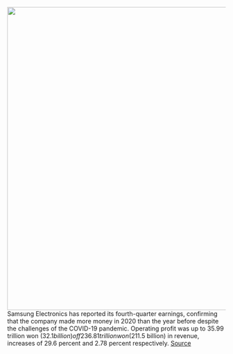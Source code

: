 <img src='https://cdn.vox-cdn.com/thumbor/-Iz9AL3uLlZYacxrzrSbVdh9Ugg=/0x0:2040x1360/1200x800/filters:focal(857x517:1183x843)/cdn.vox-cdn.com/uploads/chorus_image/image/68732380/vpavic_210118_4378_0170.0.jpg' width='700px' /><br/>
Samsung Electronics has reported its fourth-quarter earnings, confirming that the company made more money in 2020 than the year before despite the challenges of the COVID-19 pandemic. Operating profit was up to 35.99 trillion won ($32.1 billion) off 236.81 trillion won ($211.5 billion) in revenue, increases of 29.6 percent and 2.78 percent respectively.
<a href='https://www.theverge.com/2021/1/28/22253844/samsung-earnings-q4-fy-2020-profits-covid-display-mobile'> Source <a/>